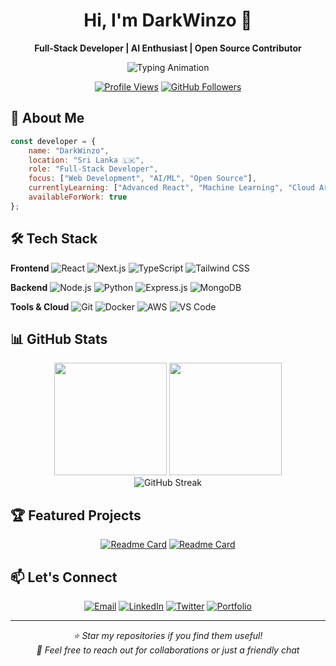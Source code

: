 <div align="center">

# Hi, I'm DarkWinzo 👋

**Full-Stack Developer | AI Enthusiast | Open Source Contributor**

<p>
  <img src="https://readme-typing-svg.demolab.com?font=JetBrains+Mono&size=20&duration=3000&pause=1000&color=3B82F6&center=true&vCenter=true&width=500&lines=Full-Stack+Developer;AI+%26+ML+Enthusiast;Building+the+future" alt="Typing Animation" />
</p>

[![Profile Views](https://komarev.com/ghpvc/?username=DarkWinzo&style=flat-square&color=blue)](https://github.com/DarkWinzo)
[![GitHub Followers](https://img.shields.io/github/followers/DarkWinzo?style=flat-square&color=blue&label=Followers)](https://github.com/DarkWinzo)

</div>

## 🚀 About Me

```javascript
const developer = {
    name: "DarkWinzo",
    location: "Sri Lanka 🇱🇰",
    role: "Full-Stack Developer",
    focus: ["Web Development", "AI/ML", "Open Source"],
    currentlyLearning: ["Advanced React", "Machine Learning", "Cloud Architecture"],
    availableForWork: true
};
```

## 🛠️ Tech Stack

**Frontend**
![React](https://img.shields.io/badge/React-20232A?style=flat-square&logo=react&logoColor=61DAFB)
![Next.js](https://img.shields.io/badge/Next.js-000000?style=flat-square&logo=next.js&logoColor=white)
![TypeScript](https://img.shields.io/badge/TypeScript-007ACC?style=flat-square&logo=typescript&logoColor=white)
![Tailwind CSS](https://img.shields.io/badge/Tailwind_CSS-38B2AC?style=flat-square&logo=tailwind-css&logoColor=white)

**Backend**
![Node.js](https://img.shields.io/badge/Node.js-43853D?style=flat-square&logo=node.js&logoColor=white)
![Python](https://img.shields.io/badge/Python-3776AB?style=flat-square&logo=python&logoColor=white)
![Express.js](https://img.shields.io/badge/Express.js-404D59?style=flat-square&logo=express&logoColor=white)
![MongoDB](https://img.shields.io/badge/MongoDB-4EA94B?style=flat-square&logo=mongodb&logoColor=white)

**Tools & Cloud**
![Git](https://img.shields.io/badge/Git-F05032?style=flat-square&logo=git&logoColor=white)
![Docker](https://img.shields.io/badge/Docker-2496ED?style=flat-square&logo=docker&logoColor=white)
![AWS](https://img.shields.io/badge/AWS-232F3E?style=flat-square&logo=amazon-aws&logoColor=white)
![VS Code](https://img.shields.io/badge/VS_Code-007ACC?style=flat-square&logo=visual-studio-code&logoColor=white)

## 📊 GitHub Stats

<div align="center">
  <img height="180em" src="https://github-readme-stats.vercel.app/api?username=DarkWinzo&show_icons=true&theme=dark&include_all_commits=true&count_private=true&hide_border=true"/>
  <img height="180em" src="https://github-readme-stats.vercel.app/api/top-langs/?username=DarkWinzo&layout=compact&theme=dark&hide_border=true"/>
</div>

<div align="center">
  <img src="https://streak-stats.demolab.com/?user=DarkWinzo&theme=dark&hide_border=true" alt="GitHub Streak"/>
</div>

## 🏆 Featured Projects

<div align="center">

[![Readme Card](https://github-readme-stats.vercel.app/api/pin/?username=DarkWinzo&repo=neural-framework&theme=dark&hide_border=true)](https://github.com/DarkWinzo/neural-framework)
[![Readme Card](https://github-readme-stats.vercel.app/api/pin/?username=DarkWinzo&repo=ecommerce-platform&theme=dark&hide_border=true)](https://github.com/DarkWinzo/ecommerce-platform)

</div>

## 📫 Let's Connect

<div align="center">

[![Email](https://img.shields.io/badge/Email-D14836?style=for-the-badge&logo=gmail&logoColor=white)](mailto:DarkWinzo2240@gmail.com)
[![LinkedIn](https://img.shields.io/badge/LinkedIn-0077B5?style=for-the-badge&logo=linkedin&logoColor=white)](https://linkedin.com/in/darkwinzo)
[![Twitter](https://img.shields.io/badge/Twitter-1DA1F2?style=for-the-badge&logo=twitter&logoColor=white)](https://twitter.com/darkwinzo)
[![Portfolio](https://img.shields.io/badge/Portfolio-FF5722?style=for-the-badge&logo=firefox&logoColor=white)](https://portfolio.darkwinzo.dev)

</div>

---

<div align="center">
  <i>⭐ Star my repositories if you find them useful!</i>
  <br>
  <i>💬 Feel free to reach out for collaborations or just a friendly chat</i>
</div>